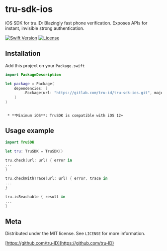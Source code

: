 # tru-sdk-ios

iOS SDK for tru.ID: Blazingly fast phone verification. Exposes APIs for instant, invisible strong authentication.

[![Swift Version][swift-image]][swift-url]
[![License][license-image]][license-url]


## Installation

Add this project on your `Package.swift`

```swift
import PackageDescription

let package = Package(
    dependencies: [
        .Package(url: "https://gitlab.com/tru-id/tru-sdk-ios.git", majorVersion: 0, minor: 0)
    ]
)
```

```## Compatibility

 * **Minimum iOS**: TruSDK is compatible with iOS 12+
```

## Usage example


```swift
import TruSDK

let tru: TruSDK = TruSDK()

tru.check(url: url) { error in 
...
}

tru.checkWithTrace(url: url) { error, trace in
...
}

tru.isReachable { result in
...
}
```


## Meta

Distributed under the MIT license. See ``LICENSE`` for more information.

[https://github.com/tru-ID](https://github.com/tru-ID)

[swift-image]:https://img.shields.io/badge/swift-5.0-green.svg
[swift-url]: https://swift.org/
[license-image]: https://img.shields.io/badge/License-MIT-blue.svg
[license-url]: LICENSE
